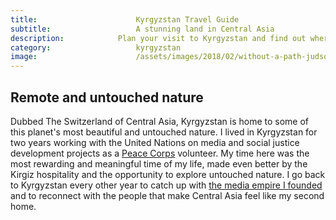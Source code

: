 ```yaml
---
title:						Kyrgyzstan Travel Guide
subtitle:					A stunning land in Central Asia
description:			Plan your visit to Kyrgyzstan and find out where to go and what to do in Kyrgyzstan. Read about itineraries, activities, places to stay and travel essentials.
category:					kyrgyzstan
image:						/assets/images/2018/02/without-a-path-judson-in-kyrgyzstan.jpg
---
```


## Remote and untouched nature

Dubbed The Switzerland of Central Asia, Kyrgyzstan is home to some of this planet's most beautiful and untouched nature. I lived in Kyrgyzstan for two years working with the United Nations on media and social justice development projects as a [Peace Corps](https://www.peacecorps.gov/) volunteer. My time here was the most rewarding and meaningful time of my life, made even better by the Kirgiz hospitality and the opportunity to explore untouched nature. I go back to Kyrgyzstan every other year to catch up with [the media empire I founded](http://kyrgyzmedia.kg/) and to reconnect with the people that make Central Asia feel like my second home.